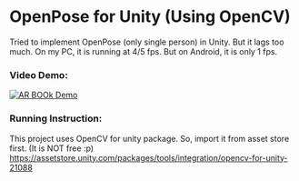 # OpenPose for Unity (Using OpenCV)
Tried to implement OpenPose (only single person) in Unity. But it lags too much. On my PC, it is running at 4/5 fps.  But on Android, it is only 1 fps. 

### Video Demo:
[![AR BOOk Demo](https://dms.licdn.com/video-thumbs/C5105AQGRuqa4TO12Rw/04d55ae1ce764ccc8a1ba7ae929b3b58/feedshare-videocover_high-overlay/360x720-00001.jpg)](https://www.linkedin.com/feed/update/urn:li:activity:6440948664256032768)

### Running Instruction:
This project uses OpenCV for unity package. So, import it from asset store first. (It is NOT free :p)
https://assetstore.unity.com/packages/tools/integration/opencv-for-unity-21088
